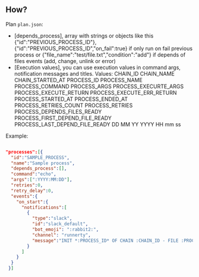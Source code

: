 ## How?

Plan `plan.json`:

* [depends_process], array with strings or objects like this {"id":"PREVIOUS_PROCESS_ID"}, {"id":"PREVIOUS_PROCESS_ID","on_fail":true} if only run on fail previous process or {"file_name":"test/file.txt","condition":"add"} if depends of files events (add, change, unlink or error)
* [Execution values], you can use execution values in command args, notification messages and titles.
Values:
CHAIN_ID
CHAIN_NAME
CHAIN_STARTED_AT
PROCESS_ID
PROCESS_NAME
PROCESS_COMMAND
PROCESS_ARGS
PROCESS_EXECURTE_ARGS
PROCESS_EXECUTE_RETURN
PROCESS_EXECUTE_ERR_RETURN
PROCESS_STARTED_AT
PROCESS_ENDED_AT
PROCESS_RETRIES_COUNT
PROCESS_RETRIES
PROCESS_DEPENDS_FILES_READY
PROCESS_FIRST_DEPEND_FILE_READY
PROCESS_LAST_DEPEND_FILE_READY
DD
MM
YY
YYYY
HH
mm
ss


Example:
```json

"processes":[{
  "id":"SAMPLE_PROCESS",
  "name":"Sample process",
  "depends_process":[],
  "command":"echo",
  "args":[":YYYY:MM:DD"],
  "retries":0,
  "retry_delay":0,
  "events":{
    "on_start":{
      "notifications":[
        {
          "type":"slack",
          "id":"slack_default",
          "bot_emoji": ":rabbit2:",
          "channel": "runnerty",
          "message":"INIT *:PROCESS_ID* OF CHAIN :CHAIN_ID - FILE :PROCESS_LAST_DEPEND_FILE_READY"
        }
      ]
    }
  }
 }]
 
```

